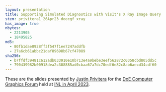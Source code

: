```yaml
---
layout: presentation
title: Supporting Simulated Diagnostics with VisIt's X Ray Image Query
stem: privitera1_26Apr23_doecgf_xray
has_image: true
nbytes:
  - 2213905
  - 18495825
md5:
  - 80fb1dae0928ff3f547f1ee7247addfb
  - 27a6cb61abbc21daf89698b67cf47089
sha256:
  - b7ffdf39481c612adb033910e10b713e4a9bebe3eef562872c0358cbd805dd5c
  - 790439982b00918dea2c308885ad0cbaa67a7dc70edf6e82c8ab6aecd34cdf60
---
```

These are the slides presented by
[Justin Privitera](https://github.com/JustinPrivitera) for the
[DoE Computer Graphics Forum](https://www.doecgf.org/) held at 
[INL in April 2023](https://caes.org/event/doecgf-2023/).
